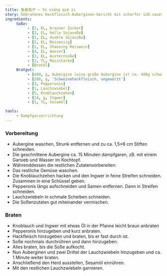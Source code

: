 ```yaml
---
title: 鱼香茄子 – Yú xiāng qié zi
story: Gebratenes Hackfleisch-Auberginen-Gericht mit scharfer süß-sauer-salziger Soße, allerdings deutlich fettarmer als das Original. Ergibt 2 Portionen.
ingredients:
     Soße:
          - [2, EL, brauner Zucker]
          - [2, EL, helle Sojasoße]
          - [1, EL, dunkle Sojasoße]
          - [2, EL, Reisessig]
          - [1, EL, Shaoxing Reiswein]
          - [4, EL, Wasser]
          - [2, EL, Austernsoße]
          - [2, TL, Maisstärke]
          - [Bratöl]
     Bratgut:
          - [480, g, Aubergine (eine große Aubergine ist ca. 480g schwer)]
          - [200, g, 'Schweinehackfleisch, ungewürzt']
          - [3, Pepperonis]
          - [1, Lauchzwiebel]
          - [5, Knoblauchzehen]
          - [14, g, Ingwer]
          - [1, TL, Sesamöl]

tools:
     - Dampfgarvorrichtung
---
```


### Vorbereitung
* Aubergine waschen, Strunk entfernen und zu ca. 1,5×6 cm Stiften schneiden.
* Die geschnittene Aubergine ca. 15 Minuten dampfgaren, zB. mit einem Garsieb und Wasser im Kochtopf.
* Währenddessen die restlichen Zutatenvorbereiten:
* Das restliche Gemüse waschen.
* Die Knoblauchzehen hacken und den Ingwer in feine Streifen schneiden. Zusammen in eine Schüssel geben.
* Pepperonis längs aufschneiden und Samen entfernen. Dann in Streifen schneiden.
* Lauchzwiebeln in schmale Scheiben schneiden.
* Die Soßenzutaten gut miteinander vermischen.

### Braten
* Knoblauch und Ingwer mit etwas Öl in der Pfanne leicht braun anbraten
* Pepperonis hinzugeben und kurz anbraten.
* Hackfleisch hinzugeben und braten, bis er fast durch ist.
* Soße nochmals durchrühren und dann hinzugeben.
* Alles braten, bis die Soße aufkocht.
* Nun Auberginen und zwei Drittel der Lauchzwiebeln hinzugeben und ca. 1 Minute weiter braten.
* Anschließend den Herd ausstellen, Sesamöl einrühren.
* Mit den restlichen Lauchzwiebeln garnieren.
